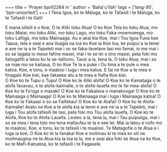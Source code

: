 +++
title = 'Prayer bpn12264 in '
author = 'Bahá'u'lláh'
tags = ['lang-95', 'bpn-unsorted']
+++
I Tena Igoa, ko te Maluga, ko te Tafasili i te Maluga, ko te Tafasili i te Gali!  
 
E mana silisili e o Koe, O te Aliki toku Atua!  O ko Koe Tela ko toku Atua, mo toku Matai, mo toku Aliki, mo toku Lago, mo toku Faka-moemoeega, mo toku Lafiiga, mo toku Mainaaga. Au e akai kia Koe, mai i Tou Igoa Funa kae Taaua, tela e seai e ana iloagia na loa ko Koe ia Koe loa, ke puipui a ia tenei e ave ne ia a te Tapeleti mai i so se faka-lavelave lasi mo famai, io me mai i so se tagata io mese fafine masei, mai i te se lei o tino masei, pela foki mo faitogafiti a latou ko la se-talitonu.  Tausi a ia, tena la, O toku Atua, mai i so se mae mo se kaitaua, O ko Koe Te la e puke i Ou lima a te pule o mea katoa.  Koe, e tonu, e maalosi i luga i mea katoa. E fai ne Koe a te mea e finagalo Koe kiei, kae fakaeke atu a te mea e fiafia Koe kiei.  
O Koe ko te Tupu o Tupu! O Koe ko te Aliki alofa! O Koe ko te Kamataga o te alofa favavau, o te alofa-kaimalie, o te alofa-lauefa mo te fai mea-alofa!  O Koe ko te Fo’oga o masaki!  O Koe ko te Fakalava o manakooga! O Koe ko te Mainaaga o Mainaaga! O Koe ko te Mainaaga mai i luga i Mainaaga katoa! O Koe ko te Fakaasi o so se Faifekau! O Koe ko te Atafai! O Koe ko te Alofa-Kaimalie!  Avatu ne Koe a te alofa kia ia tenei e ave ne ia a te Tapeleti, mai i luga i Tou alofa tafasili ite lasi, pela foki mo Tou alofa lauefa, O Koe ko te Alofa, Koe ko te Alofa-Lauefa.  Leoleo a ia, tena la, mai i Tau puipuiiga, mai i so se mea i tena loto mo tena mafaufau te la e see lei.  Mai ia latou e nofo mo te maalosi, Koe, e tonu, ko te tafasili i te maalosi.  Te Matagofie o te Atua e i luga ia koe, O 
Koe ko te la fanaka!  Koe e molimau ki te mea ko oti ne molimaugina ne te Atua kia Ia loa ia Ia, me e seai aka foki se Atua na ko Koe, ko te Mafi-Katoatoa, ko te tafasili i te Fagasele.
